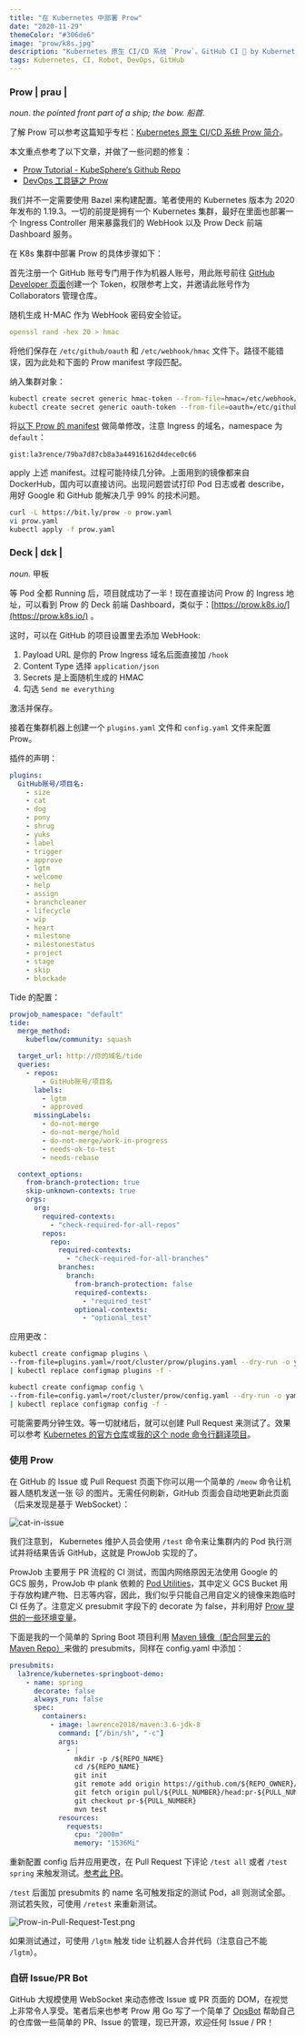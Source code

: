 ```yaml
---
title: "在 Kubernetes 中部署 Prow"
date: "2020-11-29"
themeColor: "#306de6"
image: "prow/k8s.jpg"
description: "Kubernetes 原生 CI/CD 系统 `Prow`。GitHub CI 🤖️ by Kubernetes. @k8s-ci-bot"
tags: Kubernetes, CI, Robot, DevOps, GitHub
---
```


### **Prow** | praʊ |

_noun_. _the pointed front part of a ship; the bow. 船首._

了解 Prow 可以参考这篇知乎专栏：[Kubernetes 原生 CI/CD 系统 Prow 简介](https://zhuanlan.zhihu.com/p/65545774)。

本文重点参考了以下文章，并做了一些问题的修复：

- [Prow Tutorial - KubeSphere‘s Github Repo](https://github.com/kubesphere/prow-tutorial)
- [DevOps 工具链之 Prow](https://www.chenshaowen.com/blog/prow-of-devops-tool-chain.html)

我们并不一定需要使用 Bazel 来构建配置。笔者使用的 Kubernetes 版本为 2020 年发布的 1.19.3。一切的前提是拥有一个 Kubernetes 集群，最好在里面也部署一个 Ingress Controller
用来暴露我们的 WebHook 以及 Prow Deck 前端 Dashboard 服务。

在 K8s 集群中部署 Prow 的具体步骤如下：

首先注册一个 GitHub 账号专门用于作为机器人账号，用此账号前往 [GitHub Developer 页面](https://github.com/settings/tokens)创建一个 Token，权限参考上文，并邀请此账号作为
Collaborators 管理仓库。

随机生成 H-MAC 作为 WebHook 密码安全验证。

```yaml
openssl rand -hex 20 > hmac
```

将他们保存在 `/etc/github/oauth` 和 `/etc/webhook/hmac` 文件下。路径不能错误，因为此处和下面的 Prow manifest 字段匹配。

纳入集群对象：

```bash
kubectl create secret generic hmac-token --from-file=hmac=/etc/webhook/hmac
kubectl create secret generic oauth-token --from-file=oauth=/etc/github/oauth
```

将[以下 Prow 的 manifest](https://gist.github.com/la3rence/79ba7d87cb8a3a44916162d4dece0c66) 做简单修改，注意 Ingress 的域名，namespace 为 `default`：

`gist:la3rence/79ba7d87cb8a3a44916162d4dece0c66`

apply 上述 manifest。过程可能持续几分钟。上面用到的镜像都来自 DockerHub，国内可以直接访问。出现问题尝试打印 Pod 日志或者 describe，用好 Google 和 GitHub 能解决几乎 99% 的技术问题。

```bash
curl -L https://bit.ly/prow -o prow.yaml
vi prow.yaml
kubectl apply -f prow.yaml
```

### **Deck** | dɛk |

_noun._ 甲板

等 Pod 全都 Running 后，项目就成功了一半！现在直接访问 Prow 的 Ingress 地址，可以看到 Prow 的 Deck 前端
Dashboard，类似于：[https://prow.k8s.io/](https://prow.k8s.io/) 。

这时，可以在 GitHub 的项目设置里去添加 WebHook:

1. Payload URL 是你的 Prow Ingress 域名后面直接加 `/hook`
2. Content Type 选择 `application/json`
3. Secrets 是上面随机生成的 HMAC
4. 勾选 `Send me everything`

激活并保存。

接着在集群机器上创建一个 `plugins.yaml` 文件和 `config.yaml` 文件来配置 Prow。

插件的声明：

```yaml
plugins:
  GitHub账号/项目名:
    - size
    - cat
    - dog
    - pony
    - shrug
    - yuks
    - label
    - trigger
    - approve
    - lgtm
    - welcome
    - help
    - assign
    - branchcleaner
    - lifecycle
    - wip
    - heart
    - milestone
    - milestonestatus
    - project
    - stage
    - skip
    - blockade
```

Tide 的配置：

```yaml
prowjob_namespace: "default"
tide:
  merge_method:
    kubeflow/community: squash

  target_url: http://你的域名/tide
  queries:
    - repos:
        - GitHub账号/项目名
      labels:
        - lgtm
        - approved
      missingLabels:
        - do-not-merge
        - do-not-merge/hold
        - do-not-merge/work-in-progress
        - needs-ok-to-test
        - needs-rebase

  context_options:
    from-branch-protection: true
    skip-unknown-contexts: true
    orgs:
      org:
        required-contexts:
          - "check-required-for-all-repos"
        repos:
          repo:
            required-contexts:
              - "check-required-for-all-branches"
            branches:
              branch:
                from-branch-protection: false
                required-contexts:
                  - "required_test"
                optional-contexts:
                  - "optional_test"
```

应用更改：

```bash
kubectl create configmap plugins \
--from-file=plugins.yaml=/root/cluster/prow/plugins.yaml --dry-run -o yaml \
| kubectl replace configmap plugins -f -

kubectl create configmap config \
--from-file=config.yaml=/root/cluster/prow/config.yaml --dry-run -o yaml \
| kubectl replace configmap config -f -
```

可能需要两分钟生效。等一切就绪后，就可以创建 Pull Request 来测试了。效果可以参考 [Kubernetes 的官方仓库](http://github.com/kubernetes/kubernetes)或[我的这个 node
命令行翻译项目](https://github.com/la3rence/Tranclite/pull/5)。

### 使用 Prow

在 GitHub 的 Issue 或 Pull Request 页面下你可以用一个简单的 `/meow` 命令让机器人随机发送一张 🐱 的图片。无需任何刷新，GitHub 页面会自动地更新此页面（后来发现是基于 WebSocket）：

![cat-in-issue](/images/prow/1.png)

我们注意到， Kubernetes 维护人员会使用 `/test` 命令来让集群内的 Pod 执行测试并将结果告诉 GitHub，这就是 ProwJob 实现的了。

ProwJob 主要用于 PR 流程的 CI 测试，而国内网络原因无法使用 Google 的 GCS 服务，ProwJob 中 plank
依赖的 [Pod Utilities](https://github.com/kubernetes/test-infra/blob/master/prow/jobs.md#pod-utilities)，其中定义 GCS Bucket
用于存放构建产物、日志等内容，因此，我们似乎只能自己用自定义的镜像来跑临时 CI 任务了。注意定义 presubmit 字段下的 decorate 为
false，并利用好 [Prow 提供的一些环境变量](https://github.com/kubernetes/test-infra/blob/master/prow/jobs.md#job-environment-variables)。

下面是我的一个简单的 Spring Boot 项目利用 [Maven 镜像（配合阿里云的 Maven Repo）](https://hub.docker.com/r/lawrence2018/aliyun-maven)来做的
presubmits，同样在 config.yaml 中添加：

```yaml
presubmits:
  la3rence/kubernetes-springboot-demo:
    - name: spring
      decorate: false
      always_run: false
      spec:
        containers:
          - image: lawrence2018/maven:3.6-jdk-8
            command: ["/bin/sh", "-c"]
            args:
              - |
                mkdir -p /${REPO_NAME}
                cd /${REPO_NAME}
                git init
                git remote add origin https://github.com/${REPO_OWNER}/${REPO_NAME}.git
                git fetch origin pull/${PULL_NUMBER}/head:pr-${PULL_NUMBER}
                git checkout pr-${PULL_NUMBER}
                mvn test
            resources:
              requests:
                cpu: "2000m"
                memory: "1536Mi"
```

重新配置 config 后并应用更改，在 Pull Request 下评论 `/test all` 或者 `/test spring`
来触发测试。[参考此 PR](https://github.com/la3rence/kubernetes-springboot-demo/pull/4)。

`/test` 后面加 presubmits 的 name 名可触发指定的测试 Pod，all 则测试全部。测试若失败，可使用 `/retest` 来重新测试。

![Prow-in-Pull-Request-Test.png](/images/prow/2.png)

如果测试通过，可使用 `/lgtm` 触发 tide 让机器人合并代码（注意自己不能 `/lgtm`）。

### 自研 Issue/PR Bot

GitHub 大规模使用 WebSocket 来动态修改 Issue 或 PR 页面的 DOM，在视觉上非常令人享受。笔者后来也参考 Prow 用 Go
写了一个简单了 [OpsBot](https://github.com/la3rence/OpsBot) 帮助自己的仓库做一些简单的 PR、Issue 的管理，现已开源，欢迎任何 Issue / PR！

<div>
  <github user="la3rence" repo="OpsBot"></github>
</div>
